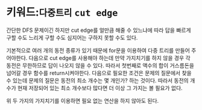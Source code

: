 # 키워드:`다중트리` `cut edge`
간단한 DFS 문제이긴 하지만 cut edge를 얼만큼 해줄 수 있느냐에 따라 답을 빠르게 구할 수도 느리게 구할 수도 심지어는 구하지 못할 수도 있다. 

기본적으로 여러 개의 동전 종류가 있기 때문에 for문을 이용하여 다중 트리를 만들어 주어야한다. 다음으로 cut edge를 사용해야 하는데 만약 가지치기를 하지 않을 경우 각 동전은 무한하므로 답이 나오지 않을 수 있다. 따라서 첫번째로 액수의 합이 거스름돈을 넘어갈 경우 함수를 return시켜야한다. 다음으로 필요한 조건은 문제의 질문에서 찾을 수 있는데 문제의 질문은 동전의 최소 개수는 몇 개인가? 하는 것이다. 따라서 동전의 개수가 현재 저장되어 있는 최소 개수보다 많다면 더 이상 그 가지는 볼 필요가 없다. 

위 두 가지의 가지치기를 이용하면 필요 없는 연산을 하지 않아도 된다.

